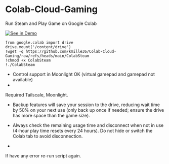 # Colab-Cloud-Gaming
Run Steam and Play Game on Google Colab

[![See in Demo](https://i.ibb.co/fY9gCWZ6/image-1.png)](https://youtube.com/playlist?list=PLaeZFgkd40LduqR6UHV2ZqiysVTXkPHUJ)



```
from google.colab import drive
drive.mount('/content/drive')
!wget -q https://github.com/kmille36/Colab-Cloud-Gaming/raw/refs/heads/main/ColabSteam
!chmod +x ColabSteam
!./ColabSteam
```
- Control support in Moonlight OK (virtual gamepad and gamepad not available)
- 
Required Tailscale, Moonlight.

- Backup features will save your session to the drive, reducing wait time by 50% on your next use (only back up once if needed; ensure the drive has more space than the game size).

- Always check the remaining usage time and disconnect when not in use (4-hour play time resets every 24 hours). Do not hide or switch the Colab tab to avoid disconnection.
- 
If have any error re-run script again.
